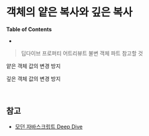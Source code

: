 # 객체의 얕은 복사와 깊은 복사

**Table of Contents**

- 



> 딥다이브 프로퍼티 어트리뷰트 불변 객체 파트 참고할 것

얕은 객체 값의 변경 방지 

깊은 객체 값의 변경 방지

<br>

## 참고

- [모던 자바스크립트 Deep Dive](http://www.yes24.com/Product/Goods/92742567)

